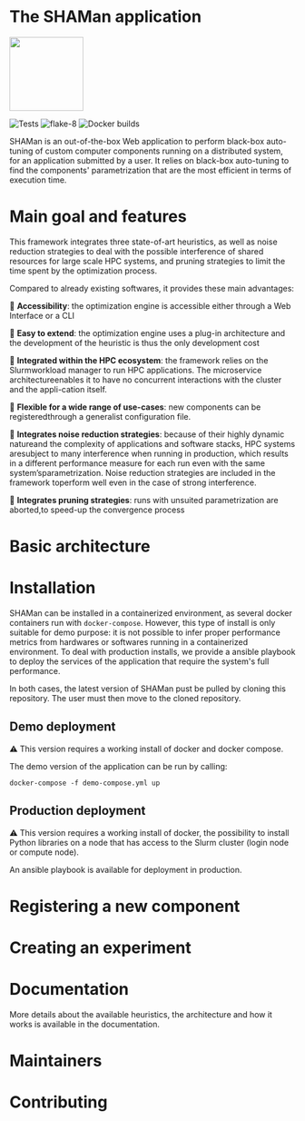 # The SHAMan application

<img src="https://github.com/SphRbtHyk/shaman_project/blob/next/frontend/assets/little_shaman.png" width="130">

![Tests](https://github.com/SphRbtHyk/shaman_project/workflows/Unittests/badge.svg)
![flake-8](https://github.com/SphRbtHyk/shaman_project/workflows/Flake8/badge.svg)
![Docker builds](https://github.com/SphRbtHyk/shaman_project/workflows/Docker%20builds/badge.svg)

SHAMan is an out-of-the-box Web application to perform black-box auto-tuning of custom computer components running on a distributed system, for an application submitted by a user. It relies on black-box auto-tuning to find the components' parametrization that are the most efficient in terms of execution time.

# Main goal and features

This framework integrates three state-of-art heuristics, as well as noise reduction strategies to deal with the possible interference of shared resources for large scale HPC systems, and pruning strategies to limit the time spent by the optimization process.

Compared to already existing softwares, it provides these main advantages:

:rocket: **Accessibility**: the optimization engine is accessible either through a Web Interface or a CLI

:rocket: **Easy to extend**: the optimization engine uses a plug-in architecture and the development of the heuristic is thus the only development cost

:rocket: **Integrated within the HPC ecosystem**: the framework relies on the Slurmworkload manager to run HPC applications. The microservice architectureenables it to have no concurrent interactions with the cluster and the appli-cation itself.

:rocket: **Flexible for a wide range of use-cases**: new components can be registeredthrough a generalist configuration file.

:rocket: **Integrates noise reduction strategies**: because of their highly dynamic natureand the complexity of applications and software stacks, HPC systems aresubject to many interference when running in production, which results in a different performance measure for each run even with the same system’sparametrization. Noise reduction strategies are included in the framework toperform well even in the case of strong interference.

:rocket: **Integrates pruning strategies**: runs with unsuited parametrization are aborted,to speed-up the convergence process

# Basic architecture

# Installation

SHAMan can be installed in a containerized environment, as several docker containers run with `docker-compose`. However, this type of install is only suitable for demo purpose: it is not possible to infer proper performance metrics from hardwares or softwares running in a containerized environment. To deal with production installs, we provide a ansible playbook to deploy the services of the application that require the system's full performance.

In both cases, the latest version of SHAMan pust be pulled by cloning this repository. The user must then move to the cloned repository.

## Demo deployment

:warning: This version requires a working install of docker and docker compose.

The demo version of the application can be run by calling:

```
docker-compose -f demo-compose.yml up
```

## Production deployment

:warning: This version requires a working install of docker, the possibility to install Python libraries on a node that has access to the Slurm cluster (login node or compute node).

An ansible playbook is available for deployment in production.

# Registering a new component

# Creating an experiment

# Documentation

More details about the available heuristics, the architecture and how it works is available in the documentation.

# Maintainers

# Contributing
